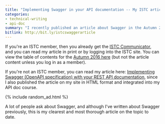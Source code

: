 ```yaml
---
title: "Implementing Swagger in your API documentation -- My ISTC article"
categories:
- technical-writing
- api-doc
summary: "I recently published an article about Swagger in the Autumn 2016 edition of ISTC's magazine, Communicator. ISTC stands for Institute of Scientific and Technical Communicators. My article provides an introduction to using Swagger (now called OpenAPI specification) for publishing your REST API documentation."
bitlink: http://bit.ly/istcswaggerarticle
---
```


If you're an ISTC member, then you already get the [ISTC Communicator](http://www.istc.org.uk/publications-and-resources/communicator/), and you can read my article in print or by logging into the ISTC site. You can view the table of contents for the [Autumn 2016 here](http://www.istc.org.uk//images/2016/05/Comm1609Web_TOC.pdf) (but not the article content unless you log in as a member).

If you're not an ISTC member, you can read my article here: [Implementing Swagger (OpenAPI specification) with your REST API documentation](https://idratherbewriting.com/learnapidoc/pubapis_swagger_intro.html/), since I also published the article on my site in HTML format and integrated into my API doc course.

{% include random_ad.html %}

A lot of people ask about Swagger, and although I've written about Swagger previously, this is my clearest and most thorough article on the topic to date.

